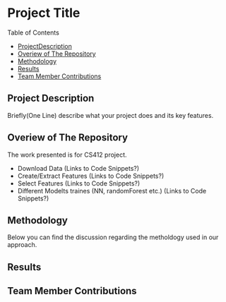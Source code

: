 # Project Title

Table of Contents
- [ProjectDescription](#project-description)
- [Overiew of The Repository](#overiew-of-the-repository)
- [Methodology](#methodology)
- [Results](#results)
- [Team Member Contributions](#team-member-contributions)


## Project Description

Briefly(One Line) describe what your project does and its key features.

## Overiew of The Repository

The work presented is for CS412 project. 


* Download Data (Links to Code Snippets?)
* Create/Extract Features (Links to Code Snippets?)
* Select Features (Links to Code Snippets?)
* Different Modelts traines (NN, randomForest etc.) (Links to Code Snippets?)


## Methodology 

Below you can find the discussion regarding the metholdogy used in our approach. 


## Results


## Team Member Contributions 
